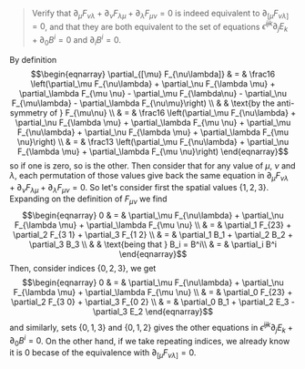 >Verify that $\partial_\mu F_{\nu\lambda} + \partial_\nu F_{\lambda \mu} + \partial_\lambda F_{\mu \nu} = 0$ is indeed equivalent to $\partial_{[\mu} F_{\nu\lambda]} = 0$, and that they are both equivalent to the set of equations $\tilde\epsilon^{ijk} \partial_j E_k + \partial_0 B^i = 0$ and $\partial_i B^i = 0$.

By definition $$\begin{eqnarray}
\partial_{[\mu} F_{\nu\lambda]} & = & \frac16 \left(\partial_\mu F_{\nu\lambda} + \partial_\nu F_{\lambda \mu} + \partial_\lambda F_{\mu \nu} - \partial_\mu F_{\lambda\nu} - \partial_\nu F_{\mu\lambda} - \partial_\lambda F_{\nu\mu}\right) \\
 & & \text{by the anti-symmetry of } F_{\mu\nu} \\
 & = & \frac16 \left(\partial_\mu F_{\nu\lambda} + \partial_\nu F_{\lambda \mu} + \partial_\lambda F_{\mu \nu} + \partial_\mu F_{\nu\lambda} + \partial_\nu F_{\lambda \mu} + \partial_\lambda F_{\mu \nu}\right) \\
 & = & \frac13 \left(\partial_\mu F_{\nu\lambda} + \partial_\nu F_{\lambda \mu} + \partial_\lambda F_{\mu \nu}\right)
\end{eqnarray}$$
so if one is zero, so is the other. Then consider that for any value of $\mu$, $\nu$ and $\lambda$, each permutation of those values give back the same equation in $\partial_\mu F_{\nu\lambda} + \partial_\nu F_{\lambda \mu} + \partial_\lambda F_{\mu \nu} = 0$. So let's consider first the spatial values $\{1, 2, 3\}$. Expanding on the definition of $F_{\mu\nu}$ we find $$\begin{eqnarray}
0 & = & \partial_\mu F_{\nu\lambda} + \partial_\nu F_{\lambda \mu} + \partial_\lambda F_{\mu \nu} \\
& = & \partial_1 F_{23} + \partial_2 F_{3 1} + \partial_3 F_{1 2} \\
& = & \partial_1 B_1 + \partial_2 B_2 + \partial_3 B_3 \\
& & \text{being that } B_i = B^i\\
& = & \partial_i B^i
\end{eqnarray}$$
Then, consider indices $\{0, 2, 3\}$, we get $$\begin{eqnarray}
0 & = & \partial_\mu F_{\nu\lambda} + \partial_\nu F_{\lambda \mu} + \partial_\lambda F_{\mu \nu} \\
& = & \partial_0 F_{23} + \partial_2 F_{3 0} + \partial_3 F_{0 2} \\
& = & \partial_0 B_1 + \partial_2 E_3 - \partial_3 E_2
\end{eqnarray}$$ and similarly, sets $\{0, 1, 3\}$ and $\{0, 1, 2\}$ gives the other equations in $\tilde\epsilon^{ijk} \partial_j E_k + \partial_0 B^i = 0$.
On the other hand, if we take repeating indices, we already know it is $0$ becase of the equivalence with $\partial_{[\mu} F_{\nu\lambda]} = 0$.